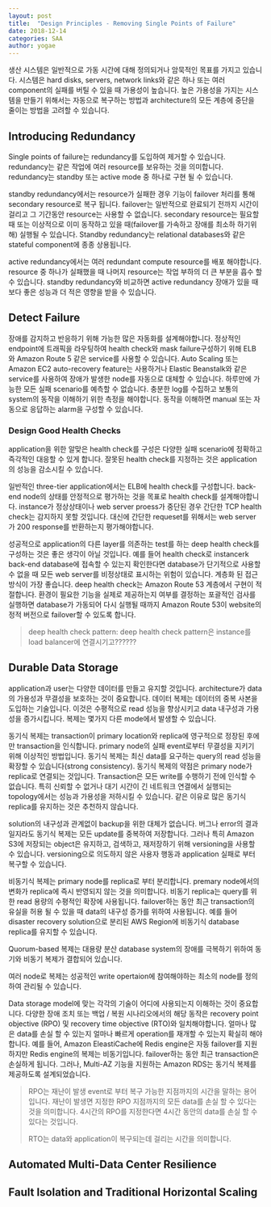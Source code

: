 ```yaml
---
layout: post
title:  "Design Principles - Removing Single Points of Failure"
date: 2018-12-14
categories: SAA
author: yogae
---
```


생산 시스템은 일반적으로 가동 시간에 대해 정의되거나 암묵적인 목표를 가지고 있습니다. 시스템은 hard disks, servers, network links와 같은 하나 또는 여러 component의 실패를 버틸 수 있을 때 가용성이 높습니다. 높은 가용성을 가지는 시스템을 만들기 위해서는 자동으로 복구하는 방법과 architecture의 모든 계층에 중단을 줄이는 방법을 고려할 수 있습니다.

## Introducing Redundancy

Single points of failure는 redundancy를 도입하여 제거할 수 있습니다. redundancy는 같은 작업에 여러 resource를 보유하는 것을 의미합니다. redundancy는 standby 또는 active mode 중 하나로 구현 될 수 있습니다.

standby redundancy에서는 resource가 실패한 경우 기능이 failover 처리를 통해 secondary resource로 복구 됩니다. failover는 일반적으로 완료되기 전까지 시간이 걸리고 그 기간동안 resource는 사용할 수 없습니다. secondary resource는 필요할 때 또는 이상적으로 이미 동작하고 있을 때(failover를 가속하고 장애를 최소하 하기위해) 실행될 수 있습니다. Standby redundancy는 relational databases와 같은 stateful component에 종종 상용됩니다.

active redundancy에서는 여러 redundant compute resource를 배포 해야합니다. resource 중 하나가 실패했을 때 나머지 resource는 작업 부하의 더 큰 부분을 흡수 할 수 있습니다. standby redundancy와 비교하면 active redundancy 장애가 있을 때 보다 좋은 성능과 더 적은 영향을 받을 수 있습니다.

## Detect Failure

장애를 감지하고 반응하기 위해 가능한 많은 자동화를 설계해야합니다. 정상적인 endpoint에 트래픽을 라우팅하여 health check와 mask failure구성하기 위해 ELB와 Amazon Route 5 같은 service를 사용할 수 있습니다. Auto Scaling 또는  Amazon EC2 auto-recovery feature는 사용하거나 Elastic Beanstalk와 같은 service를 사용하여 장애가 발생한 node를 자동으로 대체할 수 있습니다. 하루만에 가능한 모든 실패 scenario를 예측할 수 없습니다. 충분한 log를 수집하고 보통의 system의 동작을 이해하기 위한 측정을 해야합니다. 동작을 이해하면 manual 또는 자동으로 응답하는 alarm을 구성할 수 있습니다.

### Design Good Health Checks

application을 위한 알맞은 health check를 구성은 다양한 실패 scenario에 정확하고 즉각적인 대응할 수 있게 합니다. 잘못된 health check를 지정하는 것은 application의 성능을 감소시킬 수 있습니다.

일반적인 three-tier application에서는 ELB에 health check를 구성합니다. back-end node의 상태를 안정적으로 평가하는 것을 목표로 health check를 설계해야합니다. instance가 정상상태이나 web server proess가 중단된 경우 간단한 TCP health check는 감지하지 못할 것입니다. 대신에 간단한 requeset를 위해서는 web server가 200 response를 반환하는지 평가해야합니다.

성공적으로 application의 다른 layer를 의존하는 test를 하는 deep health check를 구성하는 것은 좋은 생각이 아닐 것입니다. 예를 들어 health check로 instancerk back-end database에 접속할 수 있는지 확인한다면 database가 단기적으로 사용할 수 없을 때 모든 web server를 비정상태로 표시하는 위험이 있습니다. 계층화 된 접근 방식이 가장 좋습니다.  deep health check는 Amazon Route 53 계층에서 구현이 적절합니다. 환경이 필요한 기능을 실제로 제공하는지 여부를 결정하는 포괄적인 검사를 실행하면 database가 가동되어 다시 실행될 때까지 Amazon Route 53이 website의 정적 버전으로 failover할 수 있도록 합니다.

> deep health check pattern: deep health check pattern은 instance를 load balancer에 연결시기고??????

## Durable Data Storage

application과 user는 다양한 데이터를 만들고 유지할 것입니다. architecture가 data의 가용성과 무결성을 보호하는 것이 중요합니다. 데이터 복제는 데이터의 중복 사본을 도입하는 기술입니다. 이것은 수평적으로 read 성능을 향상시키고 data 내구성과 가용성을 증가시킵니다. 복제는 몇가지 다른 mode에서 발생할 수 있습니다.

동기식 복제는 transaction이 primary location와 replica에 영구적으로 정장된 후에만 transaction을 인식합니다. primary node의 실패 event로부터 무결성을 지키기 위해 이상적인 방법입니다. 동기식 복제는 최신 data를 요구하는 query의 read 성능을 확장할 수 있습니다(strong consistency). 동기식 복제의 약점은 primary node가 replica로 연결되는 것입니다. Transaction은 모든 write를 수행하기 전에 인식할 수 없습니다. 특히 신뢰할 수 없거나 대기 시간이 긴 네트워크 연결에서 실행되는 topology에서는 성능과 가용성을 저하시킬 수 있습니다. 같은 이유로 많은 동기식 replica를 유지하는 것은 추천하지 않습니다.

solution의 내구성과 관계없이 backup을 위한 대체가 없습니다. 버그나 error의 결과일지라도 동기식 복제는 모든 update를 중복하여 저장합니다. 그러나 특히 Amazon S3에 저장되는 object은 유지하고, 검색하고, 재저장하기 위해 versioning을 사용할 수 있습니다. versioning으로 의도하지 않은 사용자 행동과 application 실패로 부터 복구할 수 있습니다.

비동기식 복제는 primary node를 replica로 부터 분리합니다. premary node에서의 변화가 replica에 즉시 반영되지 않는 것을 의미합니다. 비동기 replica는 query를 위한 read 용량의 수평적인 확장에 사용됩니다. failover하는 동안 최근 transaction의 유실을 허용 될 수 있을 때 data의 내구성 증가를 위하여 사용됩니다. 예를 들어 disaster recovery solution으로 분리된 AWS Region에 비동기식 database replica를 유지할 수 있습니다.

Quorum-based 복제는 대용량 분산 database system의 장애를 극복하기 위하여 동기와 비동기 복제가 결합되어 있습니다.

여러 node로 복제는 성공적인 write opertaion에 참여해야하는 최소의 node를 정의하여 관리될 수 있습니다. 

Data storage model에 맞는 각각의 기술이 어디에 사용되는지 이해하는 것이 중요합니다. 다양한 장애 조치 또는 백업 / 복원 시나리오에서의 해당 동작은  recovery point objective (RPO) 및 recovery time objective (RTO)와 일치해야합니다. 얼마나 많은 data를 손실 할 수 있는지 얼마나 빠르게 operation를 재개할 수 있는지 확실히 해야합니다. 예를 들어, Amazon EleastiCache에 Redis engine은 자동 failover를 지원하지만 Redis engine의 복제는 비동기입니다. failover하는 동안 최근 transaction은 손실하게 됩니다. 그러나, Multi-AZ 기능을 지원하는 Amazon RDS는 동기식 복제를 제공하도록 설계되었습니다.

> RPO는 재난이 발생 event로 부터 복구 가능한 지점까지의 시간을 말하는 용어입니다. 재난이 발생면 지정한 RPO 지점까지의 모든 data를 손실 할 수 있다는 것을 의미합니다. 4시간의 RPO를 지정한다면 4시간 동안의 data를 손실 할 수 있다는 것입니다.
>
> RTO는 data와 application이 복구되는데 걸리는 시간을 의미합니다. 

## Automated Multi-Data Center Resilience

## Fault Isolation and Traditional Horizontal Scaling

